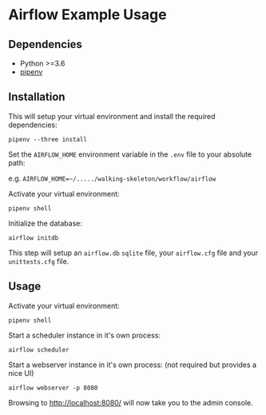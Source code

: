 # Airflow Example Usage

Dependencies
------------

* Python >=3.6
* [pipenv](https://docs.pipenv.org/)

Installation
------------
This will setup your virtual environment and install the required dependencies:

`pipenv --three install`

Set the `AIRFLOW_HOME` environment variable in the `.env` file to your absolute path:

e.g. `AIRFLOW_HOME=~/...../walking-skeleton/workflow/airflow`

Activate your virtual environment:

`pipenv shell`

Initialize the database:

`airflow initdb`

This step will setup an `airflow.db` `sqlite` file, your `airflow.cfg` file and your `unittests.cfg` file.
 
Usage
-----

Activate your virtual environment:

`pipenv shell`

Start a scheduler instance in it's own process:

`airflow scheduler`

Start a webserver instance in it's own process: (not required but provides a nice UI)

`airflow webserver -p 8080`

Browsing to [http://localhost:8080/](http://localhost:8080/) will now take you to the admin console.
